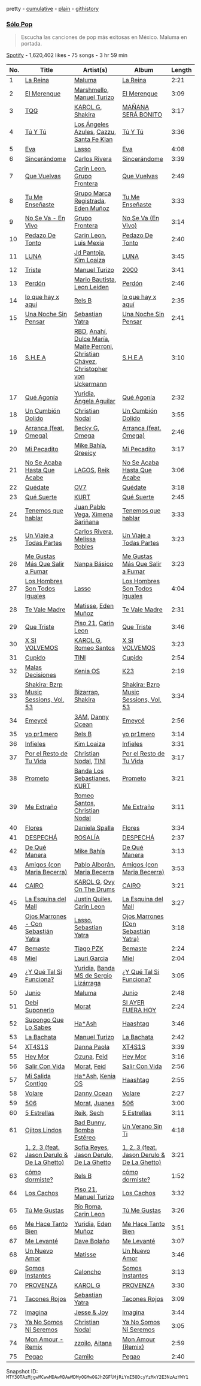 pretty - [cumulative](/playlists/cumulative/37i9dQZF1DX4YhSbTs17ha.md) - [plain](/playlists/plain/37i9dQZF1DX4YhSbTs17ha) - [githistory](https://github.githistory.xyz/mackorone/spotify-playlist-archive/blob/main/playlists/plain/37i9dQZF1DX4YhSbTs17ha)

### [Sólo Pop](https://open.spotify.com/playlist/37i9dQZF1DX4YhSbTs17ha)

> Escucha las canciones de pop más exitosas en México\. Maluma en portada.

[Spotify](https://open.spotify.com/user/spotify) - 1,620,402 likes - 75 songs - 3 hr 59 min

| No. | Title | Artist(s) | Album | Length |
|---|---|---|---|---|
| 1 | [La Reina](https://open.spotify.com/track/5KrBFRj0Vfq0QQjlyKs5Hr) | [Maluma](https://open.spotify.com/artist/1r4hJ1h58CWwUQe3MxPuau) | [La Reina](https://open.spotify.com/album/1aWnZ80cKI4rV2GDo3LniM) | 2:21 |
| 2 | [El Merengue](https://open.spotify.com/track/51FvjPEGKq2zByeeEQ43V9) | [Marshmello](https://open.spotify.com/artist/64KEffDW9EtZ1y2vBYgq8T), [Manuel Turizo](https://open.spotify.com/artist/0tmwSHipWxN12fsoLcFU3B) | [El Merengue](https://open.spotify.com/album/6sU751LOdNBPvVErW1GunP) | 3:09 |
| 3 | [TQG](https://open.spotify.com/track/0DWdj2oZMBFSzRsi2Cvfzf) | [KAROL G](https://open.spotify.com/artist/790FomKkXshlbRYZFtlgla), [Shakira](https://open.spotify.com/artist/0EmeFodog0BfCgMzAIvKQp) | [MAÑANA SERÁ BONITO](https://open.spotify.com/album/4kS7bSuU0Jm9LYMosFU2x5) | 3:17 |
| 4 | [Tú Y Tú](https://open.spotify.com/track/6gnbz54mNEfB82Tl9pv5Z1) | [Los Ángeles Azules](https://open.spotify.com/artist/0ZCO8oVkMj897cKgFH7fRW), [Cazzu](https://open.spotify.com/artist/6w3SkAHYPsQ1bxV7VDlG5y), [Santa Fe Klan](https://open.spotify.com/artist/4tm8CEdm4pkQsEh4jIr9Yp) | [Tú Y Tú](https://open.spotify.com/album/4kWBOGoMzrHdXf4dGzBPXp) | 3:36 |
| 5 | [Eva](https://open.spotify.com/track/3kof23H8ZheEzzhARBlf4o) | [Lasso](https://open.spotify.com/artist/3SCOuAxngTC1yGjKMcIPEd) | [Eva](https://open.spotify.com/album/5L5zhlV2NQALYptNM3WNIz) | 4:08 |
| 6 | [Sincerándome](https://open.spotify.com/track/6d920UMBw9naD9ggKvIiMT) | [Carlos Rivera](https://open.spotify.com/artist/39yVoqm6sYFvvqF1RciUVf) | [Sincerándome](https://open.spotify.com/album/3m7RgFTpgegZrhETayZOA7) | 3:39 |
| 7 | [Que Vuelvas](https://open.spotify.com/track/6Um358vY92UBv5DloTRX9L) | [Carin Leon](https://open.spotify.com/artist/66ihevNkSYNzRAl44dx6jJ), [Grupo Frontera](https://open.spotify.com/artist/6XkjpgcEsYab502Vr1bBeW) | [Que Vuelvas](https://open.spotify.com/album/3dLJKctfTGFr731SvtnS3j) | 2:49 |
| 8 | [Tu Me Enseñaste](https://open.spotify.com/track/0367uF6vbcYnIYAgilNWYX) | [Grupo Marca Registrada](https://open.spotify.com/artist/1gW6pz5n1aK249L0GvfQCC), [Eden Muñoz](https://open.spotify.com/artist/1gJdf4Yybu4X5A2xYV3NMV) | [Tu Me Enseñaste](https://open.spotify.com/album/1p1LvWM0ysgMEPmK8paYm0) | 3:33 |
| 9 | [No Se Va \- En Vivo](https://open.spotify.com/track/23Lyy7ZXRvzfgH4JtDkKrX) | [Grupo Frontera](https://open.spotify.com/artist/6XkjpgcEsYab502Vr1bBeW) | [No Se Va \(En Vivo\)](https://open.spotify.com/album/5jgCL0iatyi00rPPXjmYS3) | 3:14 |
| 10 | [Pedazo De Tonto](https://open.spotify.com/track/2B9E5Lh019LAYrUAUZSHUA) | [Carin Leon](https://open.spotify.com/artist/66ihevNkSYNzRAl44dx6jJ), [Luis Mexia](https://open.spotify.com/artist/4IEP61D1hdCPQVzAYzP9VC) | [Pedazo De Tonto](https://open.spotify.com/album/593tg8SYFso8AAC4BCEkJb) | 2:40 |
| 11 | [LUNA](https://open.spotify.com/track/4lFKjvCI3fQ1yMuKvdEvGS) | [Jd Pantoja](https://open.spotify.com/artist/7yjRUA0Iz3VI4Kqa5oPJZK), [Kim Loaiza](https://open.spotify.com/artist/1QivQCLVipV61DiQiyV14A) | [LUNA](https://open.spotify.com/album/7zxhGn6Fq3pcpOpHAcOpAD) | 3:45 |
| 12 | [Triste](https://open.spotify.com/track/6JpUHnddHwv9cJ6sFD0nzM) | [Manuel Turizo](https://open.spotify.com/artist/0tmwSHipWxN12fsoLcFU3B) | [2000](https://open.spotify.com/album/7ubO2LZJZFpyhiWMZkRwcH) | 3:41 |
| 13 | [Perdón](https://open.spotify.com/track/0J94ibLoZFu0ShiGn3CkMh) | [Mario Bautista](https://open.spotify.com/artist/0AspLZGQkP38yddNoD0pLn), [Leon Leiden](https://open.spotify.com/artist/1h3ucVy2E3Feh5LGO7agfW) | [Perdón](https://open.spotify.com/album/0REeSaTC1AgGbNdutsa9yu) | 2:46 |
| 14 | [lo que hay x aquí](https://open.spotify.com/track/5IlLm20JXhKbMtsH20NblC) | [Rels B](https://open.spotify.com/artist/2IMZYfNi21MGqxopj9fWx8) | [lo que hay x aquí](https://open.spotify.com/album/28MEC53zcdE731x6FX3Hsm) | 2:35 |
| 15 | [Una Noche Sin Pensar](https://open.spotify.com/track/2oW52tBeJNSv93Ct5AJb8q) | [Sebastian Yatra](https://open.spotify.com/artist/07YUOmWljBTXwIseAUd9TW) | [Una Noche Sin Pensar](https://open.spotify.com/album/72RohnwnQyT7YbrIzDNROD) | 2:41 |
| 16 | [S.H.E.A](https://open.spotify.com/track/3gQm8QtxHR8pnMxykb1HHH) | [RBD](https://open.spotify.com/artist/7cjh6y0V9SsyCrWSXTzwOs), [Anahí](https://open.spotify.com/artist/0TeVa4xdLB8vdzjsvKH6Ri), [Dulce María](https://open.spotify.com/artist/6kaefrHSdAvxhhCVDFTCEL), [Maite Perroni](https://open.spotify.com/artist/6ModsWtBph2rE6zCTVxvZt), [Christian Chávez](https://open.spotify.com/artist/0aMqt2uGLuHj4eI8oXgVzN), [Christopher von Uckermann](https://open.spotify.com/artist/5O8cudluftNZ6PCwRzvYxo) | [S.H.E.A](https://open.spotify.com/album/6kc3mO2sDTCs77Gi7OLGYL) | 3:10 |
| 17 | [Qué Agonía](https://open.spotify.com/track/5WEt9MiZPNmCbhu8GOR9Kk) | [Yuridia](https://open.spotify.com/artist/5B8ApeENp4bE4EE3LI8jK2), [Ángela Aguilar](https://open.spotify.com/artist/3abT87tqQ4Q5PA5nw6CYyH) | [Qué Agonía](https://open.spotify.com/album/5OhmDEdu6pM2rTLOpOAk4v) | 2:32 |
| 18 | [Un Cumbión Dolido](https://open.spotify.com/track/7uZ5C69LskNw0B4szvVWI5) | [Christian Nodal](https://open.spotify.com/artist/0XwVARXT135rw8lyw1EeWP) | [Un Cumbión Dolido](https://open.spotify.com/album/7nCJIsXrNGI0Ya2v1jmWzK) | 3:55 |
| 19 | [Arranca \(feat\. Omega\)](https://open.spotify.com/track/6IdcyYfBz9LG3SWIKVyNgh) | [Becky G](https://open.spotify.com/artist/4obzFoKoKRHIphyHzJ35G3), [Omega](https://open.spotify.com/artist/1UjxAZqzphB1tsMb1aWBj0) | [Arranca \(feat\. Omega\)](https://open.spotify.com/album/3d0XlD9jrpNetVgDfsErG4) | 2:46 |
| 20 | [Mi Pecadito](https://open.spotify.com/track/5yrbKnKL9mKC61StX948w1) | [Mike Bahía](https://open.spotify.com/artist/1phfTBIocBW3UwqcYjaEN6), [Greeicy](https://open.spotify.com/artist/5dbaLmK5SHLLg8Z4CcTJpX) | [Mi Pecadito](https://open.spotify.com/album/2YsZcOI0c1Eyo0JlDAGwXD) | 3:17 |
| 21 | [No Se Acaba Hasta Que Acabe](https://open.spotify.com/track/2cyFoye18xtRTd13CEzH9D) | [LAGOS](https://open.spotify.com/artist/7uQ1D2NNHs5cUL3CLKRbia), [Reik](https://open.spotify.com/artist/0vR2qb8m9WHeZ5ByCbimq2) | [No Se Acaba Hasta Que Acabe](https://open.spotify.com/album/2vWjKK6Sk5jFV5uWb9Vm88) | 3:06 |
| 22 | [Quédate](https://open.spotify.com/track/65gTApZvCndEZnnEGHayN1) | [OV7](https://open.spotify.com/artist/5zaT4Qu9otu6z4oyWjRqM2) | [Quédate](https://open.spotify.com/album/3ibZ6PyJY3pJYIpJcmw6MP) | 3:18 |
| 23 | [Qué Suerte](https://open.spotify.com/track/0xlvFISds9itCX4EUX6wMp) | [KURT](https://open.spotify.com/artist/4kcnsS1aAB40FMcLD01gmI) | [Qué Suerte](https://open.spotify.com/album/2e1pigjsm0n9gxjum8jQg6) | 2:45 |
| 24 | [Tenemos que hablar](https://open.spotify.com/track/1pSwtcaRE3LbpKiOK00l4N) | [Juan Pablo Vega](https://open.spotify.com/artist/2PfyKA4qhjkxUVkerTCxz0), [Ximena Sariñana](https://open.spotify.com/artist/7plUpXSFcSJUZSiZAoXqr1) | [Tenemos que hablar](https://open.spotify.com/album/4bza078y7xvT1KpPoVzbx2) | 3:33 |
| 25 | [Un Viaje a Todas Partes](https://open.spotify.com/track/1IyyGyeI0FK3zfrDbDb0QF) | [Carlos Rivera](https://open.spotify.com/artist/39yVoqm6sYFvvqF1RciUVf), [Melissa Robles](https://open.spotify.com/artist/03Qx159jmT9mvmw5YjzvAs) | [Un Viaje a Todas Partes](https://open.spotify.com/album/4Zvth8uetJ0XyKfaLVN7n0) | 3:23 |
| 26 | [Me Gustas Más Que Salir a Fumar](https://open.spotify.com/track/3e5qNP3CSArQiLLBMJQkUM) | [Nanpa Básico](https://open.spotify.com/artist/1cUpGtXcSQsovNYEZOQgOG) | [Me Gustas Más Que Salir a Fumar](https://open.spotify.com/album/0D1v1FFqRnSxLhxbU93gvs) | 3:23 |
| 27 | [Los Hombres Son Todos Iguales](https://open.spotify.com/track/2JNhw8a87uhQ8gTIf26RSb) | [Lasso](https://open.spotify.com/artist/3SCOuAxngTC1yGjKMcIPEd) | [Los Hombres Son Todos Iguales](https://open.spotify.com/album/0kAaBCYWSzyRdFQ2Y1qjcY) | 4:04 |
| 28 | [Te Vale Madre](https://open.spotify.com/track/4KSBQ8YMajJPd7ParPBlV6) | [Matisse](https://open.spotify.com/artist/77aLk6J8ofnVxa1eXK9jiU), [Eden Muñoz](https://open.spotify.com/artist/1gJdf4Yybu4X5A2xYV3NMV) | [Te Vale Madre](https://open.spotify.com/album/025e1NdAZgqFznEwS9Amvm) | 2:31 |
| 29 | [Que Triste](https://open.spotify.com/track/0smvBTED0Px0rqPf3tobpt) | [Piso 21](https://open.spotify.com/artist/4bw2Am3p9ji3mYsXNXtQcd), [Carin Leon](https://open.spotify.com/artist/66ihevNkSYNzRAl44dx6jJ) | [Que Triste](https://open.spotify.com/album/36RNXuLE0BmLqqS36VDpWF) | 3:46 |
| 30 | [X SI VOLVEMOS](https://open.spotify.com/track/3Zyk5Vd9WNPNVWxvb0EZTk) | [KAROL G](https://open.spotify.com/artist/790FomKkXshlbRYZFtlgla), [Romeo Santos](https://open.spotify.com/artist/5lwmRuXgjX8xIwlnauTZIP) | [X SI VOLVEMOS](https://open.spotify.com/album/1skkjCQGfaGg0wpVw6cq5w) | 3:23 |
| 31 | [Cupido](https://open.spotify.com/track/2xVcCDRgG3TrH69TatsUxp) | [TINI](https://open.spotify.com/artist/7vXDAI8JwjW531ouMGbfcp) | [Cupido](https://open.spotify.com/album/3j0DrBixQhCQCucPr8hC13) | 2:54 |
| 32 | [Malas Decisiones](https://open.spotify.com/track/6Xj014IHwbLVjiVT6H89on) | [Kenia OS](https://open.spotify.com/artist/31VFEohvhOUKrtAONEBhMG) | [K23](https://open.spotify.com/album/2jN4nUsaEyeT4oefP5XhF6) | 2:19 |
| 33 | [Shakira: Bzrp Music Sessions, Vol\. 53](https://open.spotify.com/track/4nrPB8O7Y7wsOCJdgXkthe) | [Bizarrap](https://open.spotify.com/artist/716NhGYqD1jl2wI1Qkgq36), [Shakira](https://open.spotify.com/artist/0EmeFodog0BfCgMzAIvKQp) | [Shakira: Bzrp Music Sessions, Vol\. 53](https://open.spotify.com/album/1gi2iwr1l8IUyHYHxi01pg) | 3:34 |
| 34 | [Emeycé](https://open.spotify.com/track/6P7Baz3uteblV2zklm39BC) | [3AM](https://open.spotify.com/artist/1LU7BxbUvvuA4eNDdEO22D), [Danny Ocean](https://open.spotify.com/artist/5H1nN1SzW0qNeUEZvuXjAj) | [Emeycé](https://open.spotify.com/album/1l8YtHOLFpLCEmfOpqQXal) | 2:56 |
| 35 | [yo pr1mero](https://open.spotify.com/track/0O0kmHHBUG4YCqrKvMnmQy) | [Rels B](https://open.spotify.com/artist/2IMZYfNi21MGqxopj9fWx8) | [yo pr1mero](https://open.spotify.com/album/0iD5NLijJ6vFTQO6OlEk7i) | 3:14 |
| 36 | [Infieles](https://open.spotify.com/track/2bta5uOxojY072yAOSniu3) | [Kim Loaiza](https://open.spotify.com/artist/1QivQCLVipV61DiQiyV14A) | [Infieles](https://open.spotify.com/album/4DARi06HF0mOTbnibgzXWd) | 3:31 |
| 37 | [Por el Resto de Tu Vida](https://open.spotify.com/track/40vzZFWG1h60TdZPuxuX3Y) | [Christian Nodal](https://open.spotify.com/artist/0XwVARXT135rw8lyw1EeWP), [TINI](https://open.spotify.com/artist/7vXDAI8JwjW531ouMGbfcp) | [Por el Resto de Tu Vida](https://open.spotify.com/album/3S6ouKQPLDuO7Nxli1F2Lm) | 3:17 |
| 38 | [Prometo](https://open.spotify.com/track/2sml6OCdt6e1UgcWekUJO4) | [Banda Los Sebastianes](https://open.spotify.com/artist/0HgICyWHmS6rnl8xWEd0x6), [KURT](https://open.spotify.com/artist/4kcnsS1aAB40FMcLD01gmI) | [Prometo](https://open.spotify.com/album/2E3vqnGi7DA7r5DTfIHA5D) | 3:21 |
| 39 | [Me Extraño](https://open.spotify.com/track/49A0SKbXyTUyk5uw8fXzFi) | [Romeo Santos](https://open.spotify.com/artist/5lwmRuXgjX8xIwlnauTZIP), [Christian Nodal](https://open.spotify.com/artist/0XwVARXT135rw8lyw1EeWP) | [Me Extraño](https://open.spotify.com/album/0fuHe4cJQ677flvGr2QLN1) | 3:11 |
| 40 | [Flores](https://open.spotify.com/track/1EuAUmdu2uenavbPzm0KMb) | [Daniela Spalla](https://open.spotify.com/artist/2VSRhqonKsL7KRAIk8SMmt) | [Flores](https://open.spotify.com/album/5rIabQTit12SrvdQKdNaiS) | 3:34 |
| 41 | [DESPECHÁ](https://open.spotify.com/track/5ildQOEKmJuWGl2vRkFdYc) | [ROSALÍA](https://open.spotify.com/artist/7ltDVBr6mKbRvohxheJ9h1) | [DESPECHÁ](https://open.spotify.com/album/5omNd3Mkij9C3ZeW19rRmv) | 2:37 |
| 42 | [De Qué Manera](https://open.spotify.com/track/3HMlb6Dh9OGr3CjV6IwjEP) | [Mike Bahía](https://open.spotify.com/artist/1phfTBIocBW3UwqcYjaEN6) | [De Qué Manera](https://open.spotify.com/album/6XBq5DhffYApT0TGZAQ9cH) | 3:13 |
| 43 | [Amigos \(con Maria Becerra\)](https://open.spotify.com/track/34tHZJLk0adg5tW49iybbE) | [Pablo Alborán](https://open.spotify.com/artist/5M9Bb4adKAgrOFOhc05Y50), [Maria Becerra](https://open.spotify.com/artist/1DxLCyH42yaHKGK3cl5bvG) | [Amigos \(con Maria Becerra\)](https://open.spotify.com/album/3znR1F0VbgfKsDyTeC0Nt8) | 3:53 |
| 44 | [CAIRO](https://open.spotify.com/track/6WbAhuwE6fCOriBu5786X1) | [KAROL G](https://open.spotify.com/artist/790FomKkXshlbRYZFtlgla), [Ovy On The Drums](https://open.spotify.com/artist/3m5qlPf2OkihLz3dRYnkPA) | [CAIRO](https://open.spotify.com/album/1yzsYuo0fqKWvYimSWL5RA) | 3:21 |
| 45 | [La Esquina del Mall](https://open.spotify.com/track/3WtymOJb6mGqTzU9wlRzck) | [Justin Quiles](https://open.spotify.com/artist/14zUHaJZo1mnYtn6IBRaRP), [Carin Leon](https://open.spotify.com/artist/66ihevNkSYNzRAl44dx6jJ) | [La Esquina del Mall](https://open.spotify.com/album/6TJiIMlNiG56NiToULGmF8) | 3:27 |
| 46 | [Ojos Marrones \- Con Sebastián Yatra](https://open.spotify.com/track/2GQclWZHwE4fMdqShvOPWU) | [Lasso](https://open.spotify.com/artist/3SCOuAxngTC1yGjKMcIPEd), [Sebastian Yatra](https://open.spotify.com/artist/07YUOmWljBTXwIseAUd9TW) | [Ojos Marrones \(Con Sebastián Yatra\)](https://open.spotify.com/album/6KY4FnsrJZWQNjMw0zgDgd) | 3:18 |
| 47 | [Bemaste](https://open.spotify.com/track/1caKQ2Nqtr1eoczaB83cUz) | [Tiago PZK](https://open.spotify.com/artist/5Y3MV9DZ0d87NnVm56qSY1) | [Bemaste](https://open.spotify.com/album/0A3QuRFlfoqdw8sIH9C9OO) | 2:24 |
| 48 | [Miel](https://open.spotify.com/track/6ohTBTmcNHe9UzvxAgA9wJ) | [Lauri Garcia](https://open.spotify.com/artist/4RH5rQ6kwIASIwZxWUBNTS) | [Miel](https://open.spotify.com/album/5ARQqCgouMHuaCwIGLeh5B) | 2:04 |
| 49 | [¿Y Qué Tal Si Funciona?](https://open.spotify.com/track/6yKoIv4jJSb7trcphSZofT) | [Yuridia](https://open.spotify.com/artist/5B8ApeENp4bE4EE3LI8jK2), [Banda MS de Sergio Lizárraga](https://open.spotify.com/artist/2C6i0I5RiGzDKN9IAF8reh) | [¿Y Qué Tal Si Funciona?](https://open.spotify.com/album/1XLUXguw1oUNDVAvzMl4rq) | 3:05 |
| 50 | [Junio](https://open.spotify.com/track/4XqXNU8MwPHwbgZmNXmAdc) | [Maluma](https://open.spotify.com/artist/1r4hJ1h58CWwUQe3MxPuau) | [Junio](https://open.spotify.com/album/5Gabq4Ub8V9izQ0WNGToqB) | 2:48 |
| 51 | [Debí Suponerlo](https://open.spotify.com/track/2pIIRKRwWSi1Sb29VYLOOa) | [Morat](https://open.spotify.com/artist/5C4PDR4LnhZTbVnKWXuDKD) | [SI AYER FUERA HOY](https://open.spotify.com/album/1BUb9ayIoyy6T3iwMscDts) | 2:24 |
| 52 | [Supongo Que Lo Sabes](https://open.spotify.com/track/0poZ5t6JLsuxtUXfhPDLJI) | [Ha\*Ash](https://open.spotify.com/artist/5xd2Tg7Zo8755eCy8Gxkp8) | [Haashtag](https://open.spotify.com/album/61F0A7l8tyXIWJV3y4UKXw) | 3:46 |
| 53 | [La Bachata](https://open.spotify.com/track/5ww2BF9slyYgNOk37BlC4u) | [Manuel Turizo](https://open.spotify.com/artist/0tmwSHipWxN12fsoLcFU3B) | [La Bachata](https://open.spotify.com/album/1TpGeAzOJgAGdPkcWl95r2) | 2:42 |
| 54 | [XT4S1S](https://open.spotify.com/track/7dMTCS9BLzBqYTlAuHP8TM) | [Danna Paola](https://open.spotify.com/artist/5xSx2FM8mQnrfgM1QsHniB) | [XT4S1S](https://open.spotify.com/album/2SGONYwprYHZruYFhQYiFC) | 3:39 |
| 55 | [Hey Mor](https://open.spotify.com/track/6Rpbzk2LC8xWZI93RyodAq) | [Ozuna](https://open.spotify.com/artist/1i8SpTcr7yvPOmcqrbnVXY), [Feid](https://open.spotify.com/artist/2LRoIwlKmHjgvigdNGBHNo) | [Hey Mor](https://open.spotify.com/album/53SdsnZVfcyFPRSwmFSg4l) | 3:16 |
| 56 | [Salir Con Vida](https://open.spotify.com/track/5OX1JvE7gTkOd1DSzlrtFw) | [Morat](https://open.spotify.com/artist/5C4PDR4LnhZTbVnKWXuDKD), [Feid](https://open.spotify.com/artist/2LRoIwlKmHjgvigdNGBHNo) | [Salir Con Vida](https://open.spotify.com/album/3mwKjQSJdQTY0ZdakLi0Vp) | 2:56 |
| 57 | [Mi Salida Contigo](https://open.spotify.com/track/5zMaWQoxNyNo8hJICxNyBK) | [Ha\*Ash](https://open.spotify.com/artist/5xd2Tg7Zo8755eCy8Gxkp8), [Kenia OS](https://open.spotify.com/artist/31VFEohvhOUKrtAONEBhMG) | [Haashtag](https://open.spotify.com/album/61F0A7l8tyXIWJV3y4UKXw) | 2:55 |
| 58 | [Volare](https://open.spotify.com/track/6TCnhziFkBPhOTqvh8zVDU) | [Danny Ocean](https://open.spotify.com/artist/5H1nN1SzW0qNeUEZvuXjAj) | [Volare](https://open.spotify.com/album/56qdykzNrRw4ls93MBNKZc) | 2:27 |
| 59 | [506](https://open.spotify.com/track/4scwMEdlKi8qWJzzyDB8Z3) | [Morat](https://open.spotify.com/artist/5C4PDR4LnhZTbVnKWXuDKD), [Juanes](https://open.spotify.com/artist/0UWZUmn7sybxMCqrw9tGa7) | [506](https://open.spotify.com/album/38coX6excq4obQR4Z7sww7) | 3:00 |
| 60 | [5 Estrellas](https://open.spotify.com/track/3XbzMSWKdp8FzcQHA9BeXw) | [Reik](https://open.spotify.com/artist/0vR2qb8m9WHeZ5ByCbimq2), [Sech](https://open.spotify.com/artist/77ziqFxp5gaInVrF2lj4ht) | [5 Estrellas](https://open.spotify.com/album/2yANiBjyI4vqHfUax5a8RF) | 3:11 |
| 61 | [Ojitos Lindos](https://open.spotify.com/track/3k3NWokhRRkEPhCzPmV8TW) | [Bad Bunny](https://open.spotify.com/artist/4q3ewBCX7sLwd24euuV69X), [Bomba Estéreo](https://open.spotify.com/artist/5n9bMYfz9qss2VOW89EVs2) | [Un Verano Sin Ti](https://open.spotify.com/album/3RQQmkQEvNCY4prGKE6oc5) | 4:18 |
| 62 | [1, 2, 3 \(feat\. Jason Derulo & De La Ghetto\)](https://open.spotify.com/track/4QtiVmuA88tPQiCOHZuQ5b) | [Sofía Reyes](https://open.spotify.com/artist/0haZhu4fFKt0Ag94kZDiz2), [Jason Derulo](https://open.spotify.com/artist/07YZf4WDAMNwqr4jfgOZ8y), [De La Ghetto](https://open.spotify.com/artist/3EiLUeyEcA6fbRPSHkG5kb) | [1, 2, 3 \(feat\. Jason Derulo & De La Ghetto\)](https://open.spotify.com/album/1jHSAfCHKUFx5imuezI7HE) | 3:21 |
| 63 | [cómo dormiste?](https://open.spotify.com/track/3fjN3y5x4hN53rykAN2LHQ) | [Rels B](https://open.spotify.com/artist/2IMZYfNi21MGqxopj9fWx8) | [cómo dormiste?](https://open.spotify.com/album/2jt6z03JV7Ax8ZdlOrs9BK) | 1:52 |
| 64 | [Los Cachos](https://open.spotify.com/track/5fhcuVxuBWfgNXGuyAtLmr) | [Piso 21](https://open.spotify.com/artist/4bw2Am3p9ji3mYsXNXtQcd), [Manuel Turizo](https://open.spotify.com/artist/0tmwSHipWxN12fsoLcFU3B) | [Los Cachos](https://open.spotify.com/album/0SXW8l00nztnoYkGT7BjJh) | 3:32 |
| 65 | [Tú Me Gustas](https://open.spotify.com/track/30TZy1etY3FAGBDGS58hRj) | [Río Roma](https://open.spotify.com/artist/2O3v9rCTzLhPFaGaAVgZLt), [Carin Leon](https://open.spotify.com/artist/66ihevNkSYNzRAl44dx6jJ) | [Tú Me Gustas](https://open.spotify.com/album/7tUvz3LUmXYRCZX8lUPTrC) | 3:26 |
| 66 | [Me Hace Tanto Bien](https://open.spotify.com/track/21D2EZmXoJYccfgeZndtOg) | [Yuridia](https://open.spotify.com/artist/5B8ApeENp4bE4EE3LI8jK2), [Eden Muñoz](https://open.spotify.com/artist/1gJdf4Yybu4X5A2xYV3NMV) | [Me Hace Tanto Bien](https://open.spotify.com/album/40IOas3f9rXV6CfpHZ6PjV) | 3:51 |
| 67 | [Me Levanté](https://open.spotify.com/track/5dQVCKjXLD4GdnWnrTswJO) | [Dave Bolaño](https://open.spotify.com/artist/6kfMprr3qI5Bg2JNSGU7l7) | [Me Levanté](https://open.spotify.com/album/6hngQrAYEBb5CNfxfmDlUt) | 3:07 |
| 68 | [Un Nuevo Amor](https://open.spotify.com/track/4vyg50FAJjpCQEwmJMxlv1) | [Matisse](https://open.spotify.com/artist/77aLk6J8ofnVxa1eXK9jiU) | [Un Nuevo Amor](https://open.spotify.com/album/0qRYR5QyvLEt16G7UisMS2) | 3:46 |
| 69 | [Somos Instantes](https://open.spotify.com/track/4zgVoY40iiq9XLu8V9Q9kb) | [Caloncho](https://open.spotify.com/artist/2z3KntXLyEF5Lvz1kpdBoA) | [Somos Instantes](https://open.spotify.com/album/4La0StHyt6pRXr85FXRxgH) | 3:13 |
| 70 | [PROVENZA](https://open.spotify.com/track/7dSZ6zGTQx66c2GF91xCrb) | [KAROL G](https://open.spotify.com/artist/790FomKkXshlbRYZFtlgla) | [PROVENZA](https://open.spotify.com/album/1wLB2bnCl2m5m9M9g8r93Y) | 3:30 |
| 71 | [Tacones Rojos](https://open.spotify.com/track/0Be7sopyKMv8Y8npsUkax2) | [Sebastian Yatra](https://open.spotify.com/artist/07YUOmWljBTXwIseAUd9TW) | [Tacones Rojos](https://open.spotify.com/album/4mdWMx4VouAqsIqgLt3R6S) | 3:09 |
| 72 | [Imagina](https://open.spotify.com/track/45nbChzfUPP8GO4rMthTNv) | [Jesse & Joy](https://open.spotify.com/artist/1mX1TWKpNxDSAH16LgDfiR) | [Imagina](https://open.spotify.com/album/1yN7RC8f5hMASKpgvEHRDC) | 3:44 |
| 73 | [Ya No Somos Ni Seremos](https://open.spotify.com/track/0UXlu64mDLvfzR8IXMz06J) | [Christian Nodal](https://open.spotify.com/artist/0XwVARXT135rw8lyw1EeWP) | [Ya No Somos Ni Seremos](https://open.spotify.com/album/6uU8vskychc3SuYYI9Hjbo) | 3:05 |
| 74 | [Mon Amour \- Remix](https://open.spotify.com/track/5TMLavqGRKNxgzMBrVpC9R) | [zzoilo](https://open.spotify.com/artist/7c53ZFyajVMTo08HmvoB6b), [Aitana](https://open.spotify.com/artist/7eLcDZDYHXZCebtQmVFL25) | [Mon Amour \(Remix\)](https://open.spotify.com/album/4TWsxSw8df17aja6JSaar5) | 2:59 |
| 75 | [Pegao](https://open.spotify.com/track/7Dk8r4VR5NoveUvTiCKEXC) | [Camilo](https://open.spotify.com/artist/28gNT5KBp7IjEOQoevXf9N) | [Pegao](https://open.spotify.com/album/2BzQoZdHURkzdFErSQ2Qll) | 2:40 |

Snapshot ID: `MTY3OTAzMjgwMCwwMDAwMDAwMDMyOGMwOGJhZGFlMjRiYmI5ODcyYzMxY2E3NzAzYWY1`
